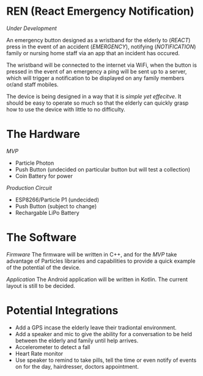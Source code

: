 # REN (React Emergency Notification)

*Under Development*

An emergency button designed as a wristband for the elderly to (*REACT*) press in the event of an accident (*EMERGENCY*), notifying (*NOTIFICATION*) family or nursing home staff via an app that an incident has occured.

The wristband will be connected to the internet via WiFi, when the button is pressed in the event of an emergency a ping will be sent up to a server, which will trigger a notification to be displayed on any family members or/and staff mobiles.

The device is being designed in a way that it is *simple yet effecitve*. It should be easy to operate so much so that the elderly can quickly grasp how to use the device with little to no difficulty. 

  # The Hardware

  *MVP*
  - Particle Photon
  - Push Button (undecided on particular button but will test a collection)
  - Coin Battery for power 

  *Production Circuit*
  - ESP8266/Particle P1 (undecided)
  - Push Button (subject to change) 
  - Rechargable LiPo Battery

 # The Software
 
 *Firmware*
   The firmware will be written in C++, and for the *MVP* take advantage of Particles libraries and capabilities to provide a quick          example of the potential of the device. 
 
 *Application*
   The Android application will be written in Kotlin. The current layout is still to be decided.
 

# Potential Integrations 
- Add a GPS incase the elderly leave their tradiontal environment.
- Add a speaker and mic to give the ability for a conversation to be held between the elderly and family until help arrives.
- Accelerometer to detect a fall 
- Heart Rate monitor
- Use speaker to remind to take pills, tell the time or even notify of events on for the day, hairdresser, doctors appointment. 
